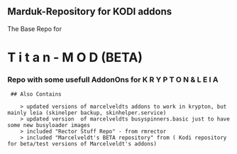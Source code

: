 ## **Marduk-Repository for KODI addons** 

The Base Repo for 

# **T i t a n - M O D (BETA)**


### Repo with some usefull AddonOns for  **K R Y P T O N**   &  **L E I A**


     ## Also Contains

		> updated versions of marcelveldts addons to work in krypton, but mainly leia (skinelper backup, skinhelper.service)
		> updated version  of marcelveldts busyspinners.basic just to have some new busyloader images
		> included "Rector Stuff Repo" - from rmrector
		> included "Marcelveldt's BETA repository" from ( Kodi repository for beta/test versions of Marcelveldt's addons)
